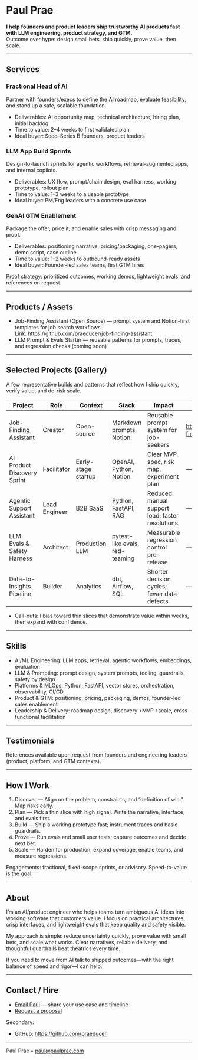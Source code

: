 # Paul Prae

**I help founders and product leaders ship trustworthy AI products fast with LLM engineering, product strategy, and GTM.**  
Outcome over hype: design small bets, ship quickly, prove value, then scale.

---

## Services

### Fractional Head of AI
Partner with founders/execs to define the AI roadmap, evaluate feasibility, and stand up a safe, scalable foundation.
- Deliverables: AI opportunity map, technical architecture, hiring plan, initial backlog
- Time to value: 2–4 weeks to first validated plan
- Ideal buyer: Seed–Series B founders, product leaders

### LLM App Build Sprints
Design-to-launch sprints for agentic workflows, retrieval-augmented apps, and internal copilots.
- Deliverables: UX flow, prompt/chain design, eval harness, working prototype, rollout plan
- Time to value: 1–3 weeks to a usable prototype
- Ideal buyer: PM/Eng leaders with a concrete use case

### GenAI GTM Enablement
Package the offer, price it, and enable sales with crisp messaging and proof.
- Deliverables: positioning narrative, pricing/packaging, one-pagers, demo script, case outline
- Time to value: 1–2 weeks to outbound-ready assets
- Ideal buyer: Founder-led sales teams, first GTM hires

Proof strategy: prioritized outcomes, working demos, lightweight evals, and references on request.

---

## Products / Assets

- Job-Finding Assistant (Open Source) — prompt system and Notion-first templates for job search workflows  
  Link: https://github.com/praeducer/job-finding-assistant
- LLM Prompt & Evals Starter — reusable patterns for prompts, traces, and regression checks (coming soon)

---

## Selected Projects (Gallery)

A few representative builds and patterns that reflect how I ship quickly, verify value, and de-risk scale.

| Project | Role | Context | Stack | Impact | Link |
|---|---|---|---|---|---|
| Job-Finding Assistant | Creator | Open-source | Markdown prompts, Notion | Reusable prompt system for job-seekers | https://github.com/praeducer/job-finding-assistant |
| AI Product Discovery Sprint | Facilitator | Early-stage startup | OpenAI, Python, Notion | Clear MVP spec, risk map, experiment plan | — |
| Agentic Support Assistant | Lead Engineer | B2B SaaS | Python, FastAPI, RAG | Reduced manual support load; faster resolutions | — |
| LLM Evals & Safety Harness | Architect | Production LLM | pytest-like evals, red-teaming | Measurable regression control pre-release | — |
| Data-to-Insights Pipeline | Builder | Analytics | dbt, Airflow, SQL | Shorter decision cycles; fewer data defects | — |

- Call-outs: I bias toward thin slices that demonstrate value within weeks, then expand with confidence.

---

## Skills

- AI/ML Engineering: LLM apps, retrieval, agentic workflows, embeddings, evaluation
- LLM & Prompting: prompt design, system prompts, tooling, guardrails, safety by design
- Platforms & MLOps: Python, FastAPI, vector stores, orchestration, observability, CI/CD
- Product & GTM: positioning, pricing, packaging, demos, founder-led sales enablement
- Leadership & Delivery: roadmap design, discovery→MVP→scale, cross-functional facilitation

---

## Testimonials

References available upon request from founders and engineering leaders (product, platform, and GTM contexts).

---

## How I Work

1. Discover — Align on the problem, constraints, and “definition of win.” Map risks early.  
2. Plan — Pick a thin slice with high signal. Write the narrative, interface, and evals first.  
3. Build — Ship a working prototype fast; instrument traces and basic guardrails.  
4. Prove — Run evals and small user tests; capture outcomes and decide next bet.  
5. Scale — Harden for production, expand coverage, enable teams, and measure regressions.

Engagements: fractional, fixed-scope sprints, or advisory. Speed-to-value is the goal.

---

## About

I’m an AI/product engineer who helps teams turn ambiguous AI ideas into working software that customers value. I focus on practical architectures, crisp interfaces, and lightweight evals that keep quality and safety visible.

My approach is simple: reduce uncertainty quickly, prove value with small bets, and scale what works. Clear narratives, reliable delivery, and thoughtful guardrails beat theatrics every time.

If you need to move from AI talk to shipped outcomes—with the right balance of speed and rigor—I can help.

---

## Contact / Hire

- [Email Paul](mailto:paul@paulprae.com) — share your use case and timeline
- [Request a proposal](mailto:paul@paulprae.com?subject=Proposal%20Request%20-%20AI%20Build%20Sprint&body=Tell%20me%20about%20your%20use%20case%2C%20users%2C%20and%20timeline.)

Secondary:
- GitHub: https://github.com/praeducer

---

Paul Prae • paul@paulprae.com